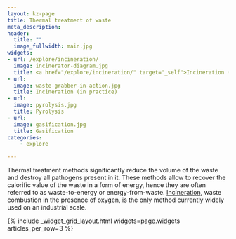 ```yaml
---
layout: kz-page
title: Thermal treatment of waste
meta_description:
header:
  title: ""
  image_fullwidth: main.jpg
widgets:
- url: /explore/incineration/
  image: incinerator-diagram.jpg
  title: <a href="/explore/incineration/" target="_self">Incineration (in theory)</a>
- url:
  image: waste-grabber-in-action.jpg
  title: Incineration (in practice)
- url:
  image: pyrolysis.jpg
  title: Pyrolysis
- url:
  image: gasification.jpg
  title: Gasification
categories:
    - explore

---
```


Thermal treatment methods significantly reduce the volume of the waste and destroy all pathogens present in it. 
These methods allow to recover the calorific value of the waste in a form of energy, hence they are often referred to as waste-to-energy or energy-from-waste.
[Incineration][1], waste combustion in the presence of oxygen, is the only method currently widely used on an industrial scale. 


{% include _widget_grid_layout.html widgets=page.widgets articles_per_row=3 %}


[1]: /explore/incineration